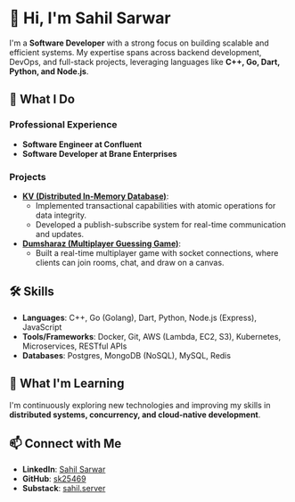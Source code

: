 # 👋 Hi, I'm Sahil Sarwar

I'm a **Software Developer** with a strong focus on building scalable and efficient systems. My expertise spans across backend development, DevOps, and full-stack projects, leveraging languages like **C++, Go, Dart, Python, and Node.js**.

## 🚀 What I Do

### Professional Experience
- **Software Engineer at Confluent**
- **Software Developer at Brane Enterprises**  

### Projects
- **[KV (Distributed In-Memory Database)](https://github.com/sk25469/kv)**:  
  - Implemented transactional capabilities with atomic operations for data integrity.
  - Developed a publish-subscribe system for real-time communication and updates.
- **[Dumsharaz (Multiplayer Guessing Game)](https://github.com/sk25469/dumsharaz)**:  
  - Built a real-time multiplayer game with socket connections, where clients can join rooms, chat, and draw on a canvas.

## 🛠️ Skills
- **Languages**: C++, Go (Golang), Dart, Python, Node.js (Express), JavaScript
- **Tools/Frameworks**: Docker, Git, AWS (Lambda, EC2, S3), Kubernetes, Microservices, RESTful APIs
- **Databases**: Postgres, MongoDB (NoSQL), MySQL, Redis

## 🌱 What I'm Learning
I'm continuously exploring new technologies and improving my skills in **distributed systems, concurrency, and cloud-native development**.

## 📫 Connect with Me
- **LinkedIn**: [Sahil Sarwar](https://www.linkedin.com/in/sahilsarwar1/)
- **GitHub**: [sk25469](https://github.com/sk25469)
- **Substack**: [sahil.server](https://sahilserver.substack.com/)
